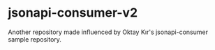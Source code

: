 # jsonapi-consumer-v2
Another repository made influenced by Oktay Kır's jsonapi-consumer sample repository.
